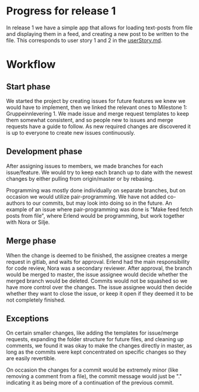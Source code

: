 # Progress for release 1
In release 1 we have a simple app that allows for loading text-posts from file and displaying them in a feed, and creating a new post to be written to the file. This corresponds to user story 1 and 2 in the [userStory.md](../../../userStory.md).

# Workflow
## Start phase
We started the project by creating issues for future features we knew we would have to implement, then we linked the relevant ones to Milestone 1: Gruppeinnlevering 1. We made issue and merge request templates to keep them somewhat consistent, and so people new to issues and merge requests have a guide to follow. As new required changes are discovered it is up to everyone to create new issues continuously.

## Development phase
After assigning issues to members, we made branches for each issue/feature. We would try to keep each branch up to date with the newest changes by either pulling from origin/master or by rebasing.

Programming was mostly done individually on separate branches, but on occasion we would utilize pair-programming. We have not added co-authors to our commits, but may look into doing so in the future. An example of an issue where pair-programming was done is "Make feed fetch posts from file", where Erlend would be programming, but work together with Nora or Silje.

## Merge phase
When the change is deemed to be finished, the assignee creates a merge request in gitlab, and waits for approval. Erlend had the main responsibility for code review, Nora was a secondary reviewer. After approval, the branch would be merged to master, the issue assignee would decide whether the merged branch would be deleted. Commits would not be squashed so we have more control over the changes. The issue assignee would then decide whether they want to close the issue, or keep it open if they deemed it to be not completely finished.

## Exceptions
On certain smaller changes, like adding the templates for issue/merge requests, expanding the folder structure for future files, and cleaning up comments, we found it was okay to make the changes directly in master, as long as the commits were kept concentrated on specific changes so they are easily revertible. 

On occasion the changes for a commit would be extremely minor (like removing a comment from a file), the commit message would just be "." indicating it as being more of a continuation of the previous commit.